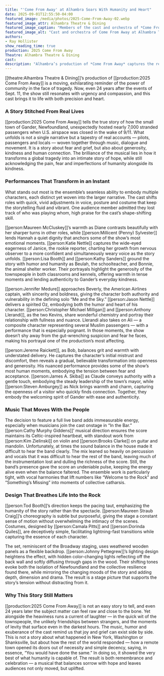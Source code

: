 ```yaml
---
title: "'Come From Away' at Alhambra Soars With Humanity and Heart"
date: 2025-09-01T12:55:50-04:00
featured_image: /media/photos/2025-Come-From-Away-02.webp
featured_image_attr: Alhambra Theatre & Dining
featured_image_caption: "Members of the cast and orchestra of *Come From Away* gather after opening night at Alhambra Theatre & Dining."
featured_image_alt: "Cast and orchestra of Come From Away at Alhambra Theatre & Dining posing together after opening night, smiling in front of a step-and-repeat backdrop."
authors: 
- Ray Hollister
show_reading_time: true
production: 2025 Come From Away
Theatre: Alhambra Theatre & Dining
cast: 
description: "Alhambra’s production of *Come From Away* captures the resilience, compassion and humanity of Gander’s response to 9/11."
---
```

[[theatre:Alhambra Theatre & Dining]]’s production of [[production:2025 Come From Away]] is a moving, exhilarating reminder of the power of community in the face of tragedy. Now, even 24 years after the events of Sept. 11, the show still resonates with urgency and compassion, and this cast brings it to life with both precision and heart.
<!--more-->

### A Story Stitched From Real Lives

[[production:2025 Come From Away]] tells the true story of how the small town of Gander, Newfoundland, unexpectedly hosted nearly 7,000 stranded passengers when U.S. airspace was closed in the wake of 9/11. What unfolds is not a single narrative but a tapestry of real accounts — pilots, passengers and locals — woven together through music, dialogue and movement. It is a story about fear and grief, but also about generosity, kindness and human connection. The brilliance of the musical lies in how it transforms a global tragedy into an intimate story of hope, while still acknowledging the pain, fear and imperfections of humanity alongside its kindness.

### Performances That Transform in an Instant

What stands out most is the ensemble’s seamless ability to embody multiple characters, each distinct yet woven into the larger narrative. The cast shifts roles with quick, vivid adjustments in voice, posture and costume that keep the storytelling fluid and vibrant. One audience member admitted they lost track of who was playing whom, high praise for the cast’s shape-shifting skill.

[[person:Maureen McCluskey]]’s warmth as Diane contrasts beautifully with her sharper turns in other roles, while [[person:Millicent (Penny) Sylvester]] lends Hannah a quiet dignity that anchors some of the show’s most emotional moments. [[person:Katie Nettle]] captures the wide-eyed eagerness of Janice, the rookie reporter, charting her growth from nervous observer to a more confident and simultaneously weary voice as the story unfolds. [[person:Lisa Booth]] and [[person:Kathy Sanders]] ground the story with humor and humanity as Beulah, the schoolteacher, and Bonnie, the animal shelter worker. Their portrayals highlight the generosity of the townspeople in both classrooms and kennels, offering warmth in tense moments and lending authenticity to Gander’s everyday kindness.

[[person:Jennifer Medure]] approaches Beverly, the American Airlines captain, with sincerity and boldness, giving the character both authority and vulnerability in the defining solo “Me and the Sky.” [[person:Jason Nettle]] delivers a spirited Oz, embodying both the humor and heart of his character. [[person:Christopher Michael Milligan]] and [[person:Anthony Llerandi]], as the two Kevins, share wonderful chemistry and portray their relationship with fullness and nuance. Llerandi also takes on Ali — a composite character representing several Muslim passengers — with a performance that is especially poignant. In those moments, the show doesn’t shy away from the gut-wrenching suspicion and fear he faces, making his portrayal one of the production’s most affecting.

[[person:Jereme Raickett]], as Bob, balances grit and warmth with understated delivery. He captures the character’s initial mistrust and discomfort, then reveals a gradual, believable transformation into openness and generosity. His nuanced performance provides some of the show’s most human moments, embodying the tension between fear and acceptance. [[person:James A. Skiba]] as Claude conveys authority with a gentle touch, embodying the steady leadership of the town’s mayor, while [[person:Steven Amburgey]] as Nick brings warmth and charm, capturing the openness of a visitor who quickly finds connection. Together, they embody the welcoming spirit of Gander with ease and authenticity.

### Music That Moves With the People

The decision to feature a full live band adds immeasurable energy, especially when musicians join the cast onstage in “In the Bar.” [[person:Cathy Murphy Giddens]]’ musical direction ensures the score maintains its Celtic-inspired heartbeat, with standout work from [[person:Kim Zielinski]] on violin and [[person:Brooks Clarke]] on guitar and mandolin. Unfortunately, at times the sound balance in the house made it difficult to hear the band clearly. The mix leaned so heavily on percussion and vocals that it was difficult to hear the rest of the band, leaving much of the instrumentation lost and dulling the richness of the score. Still, the band’s presence gave the score an undeniable pulse, keeping the energy alive even when the balance faltered. The ensemble work is particularly tight, with vocal harmonies that lift numbers like “Welcome to the Rock” and “Something’s Missing” into moments of collective catharsis.

### Design That Breathes Life Into the Rock

[[person:Tod Booth]]’s direction keeps the pacing taut, emphasizing the humanity of the story rather than the spectacle. [[person:Maureen Straub Craig]]’s choreography is subtle but purposeful, giving the stage a constant sense of motion without overwhelming the intimacy of the scenes. Costumes, designed by [[person:Camala Pitts]] and [[person:Dorinda Quiles]], are deceptively simple, facilitating lightning-fast transitions while capturing the essence of each character.

The set, reminiscent of the Broadway staging, uses weathered wooden panels as a flexible backdrop. [[person:Johnny Pettegrew]]’s lighting design heightens the effect, with hidden color-changing lights reflecting off the back wall and softly diffusing through gaps in the wood. Their shifting tones evoke both the isolation of Newfoundland and the collective resilience found there, while mirroring the changing moods of the story and adding depth, dimension and drama. The result is a stage picture that supports the story’s tension without distracting from it.

### Why This Story Still Matters

[[production:2025 Come From Away]] is not an easy story to tell, and even 24 years later the subject matter can feel raw and close to the bone. Yet alongside the heaviness runs a current of laughter — in the quick wit of the townspeople, the unlikely friendships between strangers, and the moments of levity that surface even in the darkest hours. The music, humor and exuberance of the cast remind us that joy and grief can exist side by side. This is not a story about what happened in New York, Washington or Shanksville, but about how the rest of the world responded — how a remote town opened its doors out of necessity and simple decency, saying, in essence, “You would have done the same.” In doing so, it showed the very best of what humanity is capable of. The result is both remembrance and celebration — a musical that balances sorrow with hope and leaves audiences not only moved, but uplifted.